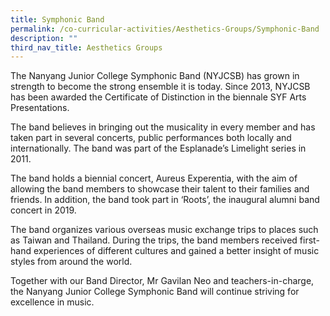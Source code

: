```yaml
---
title: Symphonic Band
permalink: /co-curricular-activities/Aesthetics-Groups/Symphonic-Band
description: ""
third_nav_title: Aesthetics Groups
---
```

The Nanyang Junior College Symphonic Band (NYJCSB) has grown in strength to become the strong ensemble it is today. Since 2013, NYJCSB has been awarded the Certificate of Distinction in the biennale SYF Arts Presentations.

The band believes in bringing out the musicality in every member and has taken part in several concerts, public performances both locally and internationally. The band was part of the Esplanade’s Limelight series in 2011.

The band holds a biennial concert, Aureus Experentia, with the aim of allowing the band members to showcase their talent to their families and friends. In addition, the band took part in ‘Roots’, the inaugural alumni band concert in 2019.

The band organizes various overseas music exchange trips to places such as Taiwan and Thailand. During the trips, the band members received first-hand experiences of different cultures and gained a better insight of music styles from around the world.

Together with our Band Director, Mr Gavilan Neo and teachers-in-charge, the Nanyang Junior College Symphonic Band will continue striving for excellence in music.